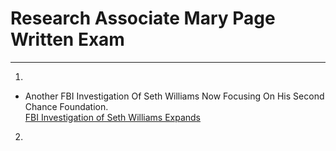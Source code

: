 # Research Associate Mary Page Written Exam
___
1.
* Another FBI Investigation Of Seth Williams Now Focusing On His Second Chance Foundation.<br> [FBI Investigation of Seth Williams Expands](https://www.politicspa.com "FBI Investigation of Seth Williams Expands")
2. 
